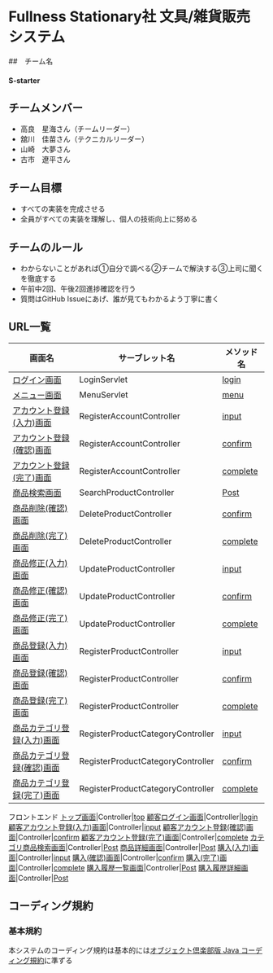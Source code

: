 # Fullness Stationary社 文具/雑貨販売システム

##　チーム名
#### S-starter

## チームメンバー

- 高良　星海さん（チームリーダー）
- 舘川　佳苗さん（テクニカルリーダー）
- 山崎　大夢さん
- 古市　遼平さん

## チーム目標

- すべての実装を完成させる
- 全員がすべての実装を理解し、個人の技術向上に努める

## チームのルール
- わからないことがあれば①自分で調べる②チームで解決する③上司に聞くを徹底する
- 午前中2回、午後2回進捗確認を行う
- 質問はGitHub Issueにあげ、誰が見てもわかるよう丁寧に書く

## URL一覧

画面名|サーブレット名|メソッド名
---|---|---
[ログイン画面](http://localhost:8080/admin/loginemployee)|LoginServlet|[login](resources/templates/login.html)
[メニュー画面](http://localhost:8080/admin/menu)|MenuServlet|[menu](resources/templates/menu.html)
[アカウント登録(入力)画面](http://localhost:8080/admin/registeraccount/input)|RegisterAccountController|[input](resources/templates/registeraccount/input.html)
[アカウント登録(確認)画面](http://localhost:8080/admin/registeraccount/confirm)|RegisterAccountController|[confirm](resources/templates/registeraccount/confirm.html)
[アカウント登録(完了)画面](http://localhost:8080/admin/registeraccount/complete)|RegisterAccountController|[complete](resources/templates/registeraccount/complete.html)
[商品検索画面](http://localhost:8080/admin/productlist)|SearchProductController|[Post](resources/templates/product/productlist.html)
[商品削除(確認)画面](http://localhost:8080/admin/deleteproduct/confirm)|DeleteProductController|[confirm](resources/templates/deleteproduct/confirm.html)
[商品削除(完了)画面](http://localhost:8080/admin/deleteproduct/complete)|DeleteProductController|[complete](resources/templates/deleteproduct/complete.html)
[商品修正(入力)画面](http://localhost:8080/admin/updateproduct/input)|UpdateProductController|[input](resources/templates/updateproduct/input.html)
[商品修正(確認)画面](http://localhost:8080/admin/updateproduct/confirm)|UpdateProductController|[confirm](resources/templates/updateproduct/confirm.html)
[商品修正(完了)画面](http://localhost:8080/admin/updateproduct/complete)|UpdateProductController|[complete](resources/templates/updateproduct/complete.html)
[商品登録(入力)画面](http://localhost:8080/admin/registerproduct/input)|RegisterProductController|[input](resources/templates/registerproduct/input.html)
[商品登録(確認)画面](http://localhost:8080/admin/registerproduct/confirm)|RegisterProductController|[confirm](resources/templates/registerproduct/confirm.html)
[商品登録(完了)画面](http://localhost:8080/admin/registerproduct/complete)|RegisterProductController|[complete](resources/templates/registerproduct/complete.html)
[商品カテゴリ登録(入力)画面](http://localhost:8080/admin/registerproductcategory/input)|RegisterProductCategoryController|[input](resources/templates/registerproductcategory/input.html)
[商品カテゴリ登録(確認)画面](http://localhost:8080/admin/registerproductcategory/confirm)|RegisterProductCategoryController|[confirm](resources/templates/registerproductcategory/confirm.html)
[商品カテゴリ登録(完了)画面](http://localhost:8080/admin/registerproductcategory/complete)|RegisterProductCategoryController|[complete](resources/templates/registerproductcategory/complete.html)


フロントエンド
[トップ画面](http://localhost:8080/top)|Controller|[top](resources/templates/front/top.html)
[顧客ログイン画面](http://localhost:8080/login)|Controller|[login](resources/templates/front/login.html)
[顧客アカウント登録(入力)画面](http://localhost:8080/registeraccount/input)|Controller|[input](resources/templates/front/resisteraccount/input.html)
[顧客アカウント登録(確認)画面](http://localhost:8080/registeraccount/confirm)|Controller|[confirm](resources/templates/front/resisteraccount/confirm.html)
[顧客アカウント登録(完了)画面](http://localhost:8080/registeraccount/complete)|Controller|[complete](resources/templates/front/resisteraccount/conplete.html)
[カテゴリ商品検索画面](http://localhost:8080/productlist)|Controller|[Post](resources/templates/front/product/productlist.html)
[商品詳細画面](http://localhost:8080/productDetails)|Controller|[Post](resources/templates/front/product/productdetails.html)
[購入(入力)画面](http://localhost:8080/purchase/input)|Controller|[input](resources/templates/front/purchase/input.html)
[購入(確認)画面](http://localhost:8080/purchase/confirm)|Controller|[confirm](resources/templates/front/purchase/confirm.html)
[購入(完了)画面](http://localhost:8080/purchase/complete)|Controller|[complete](resources/templates/front/purchase/conplete.html)
[購入履歴一覧画面](http://localhost:8080/purchaseHistory)|Controller|[Post](resources/templates/purchase/purchasehistory.html)
[購入履歴詳細画面](http://localhost:8080/purchaseHistorydetails)|Controller|[Post](resources/templates/purchase/purchaseHistorydetails.html)


## コーディング規約

### 基本規約

本システムのコーディング規約は基本的には[オブジェクト倶楽部版 Java コーディング規約](http://objectclub.jp/community/codingstandard/CodingStd.pdf)に準ずる

